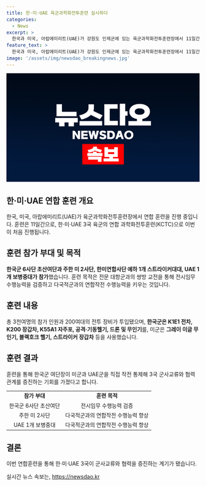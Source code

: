 ```yaml
---
title: 한·미·UAE 육군과학화전투훈련 실시하다
categories:
  - News
excerpt: >
  한국과 미국, 아랍에미리트(UAE)가 강원도 인제군에 있는 육군과학화전투훈련장에서 11일간의 연합 훈련을 진행 중입니다. 한·미·UAE 3국 육군의 연합 과학화전투훈련(KCTC)은 이번이 처음으로 진행되었으며, 전문 대항군과의 쌍방 교전을 통해 전시임무 수행능력을 검증하고 다국적군과의 연합작전 수행능력을 키우는 것이 목적입니다. 한국군의 K1E1 전차, K200 장갑차, K55A1 자주포, 공격·기동헬기, 드론 및 무인기를 비롯해 미군의 그레이 이글 무인기, 블랙호크 헬기, 스트라이커 장갑차 등 200여대의 전투 장비가 투입됐으며, 한국군 여단장이 미군과 UAE군을 직접 작전 통제함으로써 3국 군사교류와 협력관계를 증진하는 좋은 기회가 됐다고 육군은 설명했습니다. [사진 출처: 육군 제공]
feature_text: >
  한국과 미국, 아랍에미리트(UAE)가 강원도 인제군에 있는 육군과학화전투훈련장에서 11일간의 연합 훈련을 진행 중입니다. 한·미·UAE 3국 육군의 연합 과학화전투훈련(KCTC)은 이번이 처음으로 진행되었으며, 전문 대항군과의 쌍방 교전을 통해 전시임무 수행능력을 검증하고 다국적군과의 연합작전 수행능력을 키우는 것이 목적입니다. 한국군의 K1E1 전차, K200 장갑차, K55A1 자주포, 공격·기동헬기, 드론 및 무인기를 비롯해 미군의 그레이 이글 무인기, 블랙호크 헬기, 스트라이커 장갑차 등 200여대의 전투 장비가 투입됐으며, 한국군 여단장이 미군과 UAE군을 직접 작전 통제함으로써 3국 군사교류와 협력관계를 증진하는 좋은 기회가 됐다고 육군은 설명했습니다. [사진 출처: 육군 제공]
image: '/assets/img/newsdao_breakingnews.jpg'
---
```


<p><img src="/assets/img/newsdao_breakingnews.jpg" alt="bookingtag 속보" /></p>

<h2 data-ke-size="size26">한·미·UAE 연합 훈련 개요</h2>

<p data-ke-size="size16">한국, 미국, 아랍에미리트(UAE)가 육군과학화전투훈련장에서 연합 훈련을 진행 중입니다. 훈련은 11일간으로, 한·미·UAE 3국 육군의 연합 과학화전투훈련(KCTC)으로 이번이 처음 진행됩니다.</p>

<h2 data-ke-size="size26">훈련 참가 부대 및 목적</h2>

<p data-ke-size="size16"><b>한국군 6사단 초산여단과 주한 미 2사단, 한미연합사단 예하 1개 스트라이커대대, UAE 1개 보병중대가 참가</b>했습니다. 훈련 목적은 전문 대항군과의 쌍방 교전을 통해 전시임무 수행능력을 검증하고 다국적군과의 연합작전 수행능력을 키우는 것입니다.</p>

<h2 data-ke-size="size26">훈련 내용</h2>

<p data-ke-size="size16">총 3천여명의 참가 인원과 200여대의 전투 장비가 투입됐으며, <b>한국군은 K1E1 전차, K200 장갑차, K55A1 자주포, 공격·기동헬기, 드론 및 무인기</b>를, 미군은 <b>그레이 이글 무인기, 블랙호크 헬기, 스트라이커 장갑차</b> 등을 사용했습니다.</p>

<h2 data-ke-size="size26">훈련 결과</h2>

<p data-ke-size="size16">훈련을 통해 한국군 여단장이 미군과 UAE군을 직접 작전 통제해 3국 군사교류와 협력관계를 증진하는 기회를 가졌다고 합니다.</p>

<table>
    <tr>
        <td style="text-align: center; height: 17px;"><b>참가 부대</b></td>
        <td style="text-align: center; height: 17px;"><b>훈련 목적</b></td>
    </tr>
    <tr>
        <td style="text-align: center; height: 17px;">한국군 6사단 초산여단</td>
        <td style="text-align: center; height: 17px;">전시임무 수행능력 검증</td>
    </tr>
    <tr>
        <td style="text-align: center; height: 17px;">주한 미 2사단</td>
        <td style="text-align: center; height: 17px;">다국적군과의 연합작전 수행능력 향상</td>
    </tr>
    <tr>
        <td style="text-align: center; height: 17px;">UAE 1개 보병중대</td>
        <td style="text-align: center; height: 17px;">다국적군과의 연합작전 수행능력 향상</td>
    </tr>
</table>

<h2 data-ke-size="size26">결론</h2>

<p data-ke-size="size16">이번 연합훈련을 통해 한·미·UAE 3국이 군사교류와 협력을 증진하는 계기가 됐습니다.</p>
실시간 뉴스 속보는, <a href="https://newsdao.kr" rel="dofollow">https://newsdao.kr</a>



